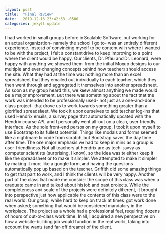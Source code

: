 ```yaml
---
layout: post
title:  "Final Review"
date:   2019-12-16 23:42:33 -0500
categories: jekyll update
---
```


I had worked in small groups before in Scalable Software, but working for an actual organization- namely the school I go to- was an entirely different experience. Instead of convincing myself to be content with where I wanted to be with the project, I felt a constant drive to keep improving to a point where the client would be happy. 
	Our clients, Dr. Pfau and Dr. Leonard, were happy with anything we showed them, from the initial Moqup designs to our multiple and ever-changing concepts behind how teachers should access the site. What they had at the time was nothing more than an excel spreadsheet that they emailed out individually to each teacher, which they then went through and aggregated it themselves into another spreadsheet. As soon as my group heard this, we knew almost anything we made would be a major improvement. But there was something about the fact that the work was intended to be professionally used- not just as a one-and-done class project- that drove us to work towards something greater than a glorified spreadsheet. We took it upon ourselves to add teacher log-ins that used Hendrix emails, a survey page that automatically updated with the Hendrix course API, and I personally went all-out on a clean, user friendly interface. 
	As the sole front-end person on my group, I took it upon myself to use Bootstrap to its fullest potential. Things like modals and forms seemed like a nightmare to code from scratch, but Bootstrap saved the day time after time. 
	The one major emphasis we had to keep in mind as a group is user-friendliness. Not all teachers at Hendrix are as tech-savvy as computer scientists (surprising, I know), so the idea was to either keep it like the spreadsheet or to make it simpler. We attempted to make it simpler by making it more like a google form, and having the questions automatically pop up based on the teacher. Griffith did some amazing things to get that part to work, and I think the clients will be very happy. 
	Another part of the class that made me consider the scope of this class was when a graduate came in and talked about his job and past projects. While the completeness and scale of the projects were definitely different, it brought into perspective just how applicable the contents of this class were to the real world. Our group, while hard to keep on track at times, got work done when asked; something that would be considered mandatory in the workplace. The project as a whole had a professional feel, requiring dozens of hours of out-of-class work time. 
	In all, I acquired a new perspective on how a  website-building job would function in the real world, taking into account the wants (and far-off dreams) of the client. 
